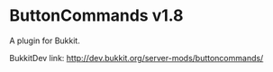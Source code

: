 ButtonCommands v1.8
==============

A plugin for Bukkit.

BukkitDev link: http://dev.bukkit.org/server-mods/buttoncommands/